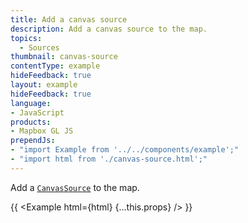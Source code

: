 ```yaml
---
title: Add a canvas source
description: Add a canvas source to the map.
topics:
  - Sources
thumbnail: canvas-source
contentType: example
hideFeedback: true
layout: example
hideFeedback: true
language:
- JavaScript
products:
- Mapbox GL JS
prependJs:
- "import Example from '../../components/example';"
- "import html from './canvas-source.html';"
---
```


Add a [`CanvasSource`](https://maplibre.org/maplibre-gl-js-docs/api/sources/#canvassource) to the map.

{{ <Example html={html} {...this.props} /> }}
